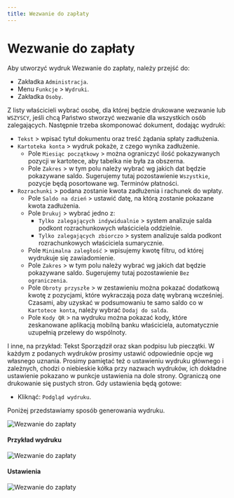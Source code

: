 ```yaml
---
title: Wezwanie do zapłaty
---
```


# Wezwanie do zapłaty

Aby utworzyć wydruk Wezwanie do zapłaty, należy przejść do:

- Zakładka `Administracja`.
- Menu `Funkcje` > `Wydruki`.
- Zakładka `Osoby`.

Z listy właścicieli wybrać osobę, dla której będzie drukowane wezwanie lub `WSZYSCY`, jeśli chcą Państwo stworzyć wezwanie dla wszystkich osób zalegających. Następnie trzeba skomponować dokument, dodając wydruki:

- `Tekst` > wpisać tytuł dokumentu oraz treść żądania spłaty zadłużenia.
- `Kartoteka konta` > wydruk pokaże, z czego wynika zadłużenie.
    - Pole `Miesiąc początkowy` > można ograniczyć ilość pokazywanych pozycji w kartotece, aby tabelka nie była za obszerna.
    - Pole `Zakres` > w tym polu należy wybrać wg jakich dat będzie pokazywane saldo. Sugerujemy tutaj pozostawienie `Wszystkie`, pozycje będą posortowane wg. Terminów płatności.
- `Rozrachunki` > podana zostanie kwota zadłużenia i rachunek do wpłaty.
    - Pole `Saldo na dzień` > ustawić datę, na którą zostanie pokazane kwota zadłużenia.
    - Pole `Drukuj` > wybrać jedno z:
        - `Tylko zalegających indywidualnie` > system analizuje salda podkont rozrachunkowych właściciela oddzielnie. 
        - `Tylko zalegających zbiorczo` > system analizuje salda podkont rozrachunkowych właściciela sumarycznie.
    - Pole `Minimalna zaległość` > wpisujemy kwotę filtru, od której wydrukuje się zawiadomienie.
    - Pole `Zakres` > w tym polu należy wybrać wg jakich dat będzie pokazywane saldo. Sugerujemy tutaj pozostawienie `Bez ograniczenia`.
    - Pole `Obroty przyszłe` > w zestawieniu można pokazać dodatkową kwotę z pozycjami, które wykraczają poza datę wybraną wcześniej. Czasami, aby uzyskać w podsumowaniu te samo saldo co w `Kartotece konta`, należy wybrać `Dodaj do salda`.
    - Pole `Kody QR` > na wydruku można pokazać kody, które zeskanowane aplikacją mobilną banku właściciela, automatycznie uzupełnią przelewy do wspólnoty.

I inne, na przykład: Tekst Sporządził oraz skan podpisu lub pieczątki. W każdym z podanych wydruków prosimy ustawić odpowiednie opcje wg własnego uznania. Prosimy pamiętać też o ustawieniu wydruku głównego i zależnych, chodzi o niebieskie kółka przy nazwach wydruków, ich dokładne ustawienie pokazano w punkcje ustawienia na dole strony. Ograniczą one drukowanie się pustych stron. Gdy ustawienia będą gotowe:

- Kliknąć: `Podgląd wydruku`.

Poniżej przedstawiamy sposób generowania wydruku.

![Wezwanie do zapłaty](wezwaniedozaplaty.gif)

#### Przykład wydruku

![Wezwanie do zapłaty](wezwaniedozaplatydruk.png)

#### Ustawienia

![Wezwanie do zapłaty](wezwaniedozaplatyustaw.png)